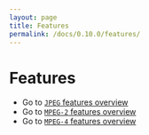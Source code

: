 ```yaml
---
layout: page
title: Features
permalink: /docs/0.10.0/features/
---
```


# Features

- Go to [`JPEG` features overview](mjpeg)
- Go to [`MPEG-2` features overview](mpeg2)
- Go to [`MPEG-4` features overview](mpeg4)
